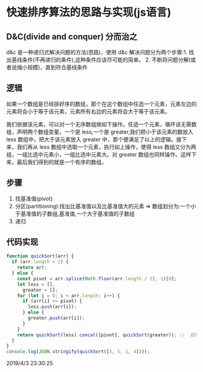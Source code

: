 # 快速排序算法的思路与实现(js语言)

## D&C(divide and conquer) 分而治之

d&c 是一种递归式解决问题的方法(思路)，使用 d&c 解决问题分为两个步骤:1. 找出基线条件(不再递归的条件),这种条件应该尽可能的简单。 2. 不断将问题分解(或者说缩小规模)，直到符合基线条件

## 逻辑

如果一个数组是已经排好序的数组，那个在这个数组中任选一个元素，元素左边的元素将会小于等于该元素，元素所有右边的元素将会大于等于该元素。

我们依据该元素，可以对一个无序数组做如下操作。任选一个元素，循环该无需数组，声明两个数组变量，一个是 less,一个是 greater,我们把小于该元素的数放入 less 数组中，把大于该元素放入 greater 中，那个便满足了以上的逻辑。接下来，我们再从 less 数组中选取一个元素，执行如上操作，使得 less 数组又分为两组，一组比选中元素小，一组比选中元素大。对 greater 数组也同样操作。这样下来，最后我们得到的就是一个有序的数组。

## 步骤

1. 找基准值(pivot)
2. 分区(partitioning):找出比基准值以及比基准值大的元素 => 数组划分为:一个小于基准值的子数组,基准值,一个大于基准值的子数组
3. 递归

## 代码实现

```js
function quickSort(arr) {
  if (arr.length < 2) {
    return arr;
  } else {
    const pivot = arr.splice(Math.floor(arr.length / 2), 1)[0];
    let less = [],
      greater = [];
    for (let i = 0; i < arr.length; i++) {
      if (arr[i] <= pivot) {
        less.push(arr[i]);
      } else {
        greater.push(arr[i]);
      }
    }
    return quickSort(less).concat([pivot], quickSort(greater)); //  结果将存储在这里
  }
}
console.log(JSON.stringify(quickSort([3, 5, 1, 4])));
```
2019/4/3 23:30:25 